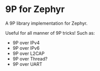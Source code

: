 9P for Zephyr
====

A 9P library implementation for Zephyr.

Useful for all manner of 9P tricks!  Such as:
 - 9P over IPv4
 - 9P over IPv6
 - 9P over L2CAP
 - 9P over Thread?
 - 9P over UART
